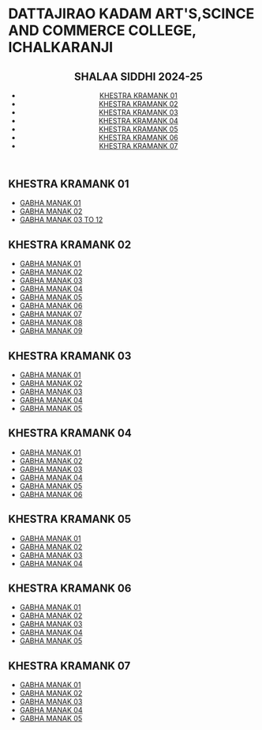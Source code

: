 # <!DOCTYPE html>
<html lang="en">

<head>
    <meta charset="UTF-8">
    <meta name="viewport" content="width=device-width, initial-scale=1.0">
    <h1>DATTAJIRAO KADAM ART'S,SCINCE AND COMMERCE COLLEGE, ICHALKARANJI</h1>
    <link rel="stylesheet" href="styles.css">
</head>

<body>
    <header>
        <nav>
            <ul> 
                <h2>SHALAA SIDDHI 2024-25 </h2>
                <li><a href="#KSHETRA 01">KHESTRA KRAMANK 01</a></li>
                <li><a href="#KSHETRA 02">KHESTRA KRAMANK 02</a></li>
                <li><a href="#KSHETRA 03">KHESTRA KRAMANK 03</a></li>
                <li><a href="#KSHETRA 04">KHESTRA KRAMANK 04</a></li>
                <li><a href="#KSHETRA 05">KHESTRA KRAMANK 05</a></li>
                <li><a href="#KSHETRA 06">KHESTRA KRAMANK 06</a></li>
                <li><a href="#KSHETRA 07">KHESTRA KRAMANK 07</a></li>
           </ul>
        </nav>
    </header>
    <main>
        <section id="KSHETRA 01">
            <h2>KHESTRA KRAMANK 01</h2>
            <ul>
                <li><a href="https://drive.google.com/file/d/1qYrJZ15SHQnoiQD9Ql8zF9pilTwbbz-5/view?usp=sharing">GABHA MANAK 01</a></li>
                <li><a href="https://drive.google.com/file/d/1pA0Amk2kYS0Rn1oMFRQKEcbQNxusBg3x/view?usp=sharing">GABHA MANAK 02</a></li>
                <li><a href="https://drive.google.com/file/d/1-_xXJjpgS3AyNv3B9hCOx_si6DqKhAPs/view?usp=sharing">GABHA MANAK 03 TO 12</a></li>
            </ul>
        </section>
        <section id="KSHETRA 02">
            <h2>KHESTRA KRAMANK 02</h2>
            <ul>
                <li><a href="https://drive.google.com/file/d/1kFHJkf2EqLnJLRplIhAIkGl15BEPscvV/view?usp=sharing">GABHA MANAK 01</a></li>
                <li><a href="https://drive.google.com/file/d/1hZ9gWI8teSYbGWum2xgpnu85G54Hu9O6/view?usp=sharing">GABHA MANAK 02</a></li>
                <li><a href="https://drive.google.com/file/d/1yubVloOmEGiTTpkdk16zeD6gaaYgzjCc/view?usp=sharing">GABHA MANAK 03</a></li>
                <li><a href="https://drive.google.com/file/d/1NnTAFD7eesYh9Peb3lPS51MaPbntbP2k/view?usp=sharing">GABHA MANAK 04</a></li>
                <li><a href="https://drive.google.com/file/d/1Z4T5GVexd9xgJQxTQiTpzRItj5syCI1r/view?usp=sharing">GABHA MANAK 05</a></li>
                <li><a href="https://drive.google.com/file/d/1UJ9JqwfJXWW8nDBi6LZIjpl4uOGLw4H-/view?usp=sharing">GABHA MANAK 06</a></li>
                <li><a href="https://drive.google.com/file/d/1J59bFakyrHAEHsGcnqaN3vsb_R4pWynP/view?usp=sharing">GABHA MANAK 07</a></li>
                <li><a href="https://drive.google.com/file/d/1G7fk2OvPsVD3UQ5Ar9RGMylGDyqLW0Y6/view?usp=sharing">GABHA MANAK 08</a></li>
                <li><a href="https://drive.google.com/file/d/1yLO6o0IKWUS86TX-iMB103tSz08eWhAw/view?usp=sharing">GABHA MANAK 09</a></li>
           </ul>
        </section>
        <section id="KSHETRA 03">
            <h2>KHESTRA KRAMANK 03</h2>
            <ul>
                <li><a href="https://drive.google.com/file/d/1kA6GCnI-xYnIoi3GZa4v39KJExZcgI-_/view?usp=sharing">GABHA MANAK 01</a></li>
                <li><a href="https://drive.google.com/file/d/1CXAGRuGZbO2CYhjj8oFHuOmaFtk11Pzt/view?usp=sharing">GABHA MANAK 02</a></li>
                <li><a href="https://drive.google.com/file/d/1ZpheCCuErMoZ64_T-ERTSw58UC2qKepG/view?usp=sharing">GABHA MANAK 03</a></li>
                <li><a href="https://drive.google.com/file/d/1ykJTZgjq5jx2YhDws1Ja_tRny_I5HiB_/view?usp=sharing">GABHA MANAK 04</a></li>
                <li><a href="https://drive.google.com/file/d/1DAAzfUeANTKMENHrg9N4H4VurVlf6q1f/view?usp=sharing">GABHA MANAK 05</a></li>
           </ul>
        </section>
        <section id="KSHETRA 04">
            <h2>KHESTRA KRAMANK 04</h2>
            <ul>
                <li><a href="https://drive.google.com/file/d/1i4QOJcOrPvXt5SmYOinvRAdw1wA0Me3F/view?usp=sharing">GABHA MANAK 01</a></li>
                <li><a href="https://drive.google.com/file/d/1UZb41vAZZNhL_FjHuSZi_AWTaU14LQxC/view?usp=sharing">GABHA MANAK 02</a></li>
                <li><a href="https://drive.google.com/file/d/15ZrddPEJHhuLSbvIIoS3Ama1ZZSsLz8U/view?usp=sharing">GABHA MANAK 03</a></li>
                <li><a href="https://drive.google.com/file/d/1kK-Ype4c4651KIAlQYuWeG5JgdAy2DlY/view?usp=sharing">GABHA MANAK 04</a></li>
                <li><a href="https://drive.google.com/file/d/1ECgZ_4LlGliZa6N9aypb9fhuiWDpmdR5/view?usp=sharing">GABHA MANAK 05</a></li>
                <li><a href="https://drive.google.com/file/d/1khGhN8rEKvvWQdm5vcvnbJQ2U7aojuMn/view?usp=sharing">GABHA MANAK 06</a></li>
           </ul>
        </section>
        <section id="KSHETRA 05">
            <h2>KHESTRA KRAMANK 05</h2>
            <ul>
                <li><a href="https://drive.google.com/file/d/14JN04w-7guqLRuA2WqMX8uYRvONkZ4Yp/view?usp=sharing">GABHA MANAK 01</a></li>
                <li><a href="https://drive.google.com/file/d/1P_om4dq1-AaTjafqzfd7HPpUQ6sgW7Og/view?usp=sharing">GABHA MANAK 02</a></li>
                <li><a href="https://drive.google.com/file/d/1otVhVv4X1-8gx8tFL1JGgqU80dU6fkCE/view?usp=sharing">GABHA MANAK 03</a></li>
                <li><a href="https://drive.google.com/file/d/11iQZHrNkol2ORzA5iAHW6EXUDGrUWGQm/view?usp=sharing">GABHA MANAK 04</a></li>
            </ul>
        </section>
        <section id="KSHETRA 06">
            <h2>KHESTRA KRAMANK 06</h2>
            <ul>
                <li><a href="https://drive.google.com/file/d/1RRgqOR3sX4NBkBx_eIt98juyzQDfEpJa/view?usp=sharing">GABHA MANAK 01</a></li>
                <li><a href="https://drive.google.com/file/d/1MEXfMzelN-xWnL0UjS1GluUpk0-jBG-k/view?usp=sharing">GABHA MANAK 02</a></li>
                <li><a href="https://drive.google.com/file/d/13zI6wK0uymmz2EdTJM659mjqEuxPGc01/view?usp=sharing">GABHA MANAK 03</a></li>
                <li><a href="https://drive.google.com/file/d/1as4_PYLNQc2Q5HPK12ZDtcP-VuUEGdFj/view?usp=sharing">GABHA MANAK 04</a></li>
                <li><a href="https://drive.google.com/file/d/1wXCfx-3uB7gvaGfdjKUvPgeEPjv5rxag/view?usp=sharing">GABHA MANAK 05</a></li>
            </ul>
        </section>
        <section id="KSHETRA 07">
            <h2>KHESTRA KRAMANK 07</h2>
            <ul>
                <li><a href="https://drive.google.com/file/d/15IKdNkqQUAnmoz8k4fwLhi8e4BCaliCb/view?usp=sharing">GABHA MANAK 01</a></li>
                <li><a href="https://drive.google.com/file/d/1-hVkxY0EdkJVJhbOXoDBucKYaI5JXQTa/view?usp=sharing">GABHA MANAK 02</a></li>
                <li><a href="https://drive.google.com/file/d/1aOUq9jZUTD9lSE4SVEQYQ3_8d1y9HizP/view?usp=sharing">GABHA MANAK 03</a></li>
                <li><a href="https://drive.google.com/file/d/1_be9lkFSxy8bl1rzoHKCq-zI6mRHFPj_/view?usp=sharing">GABHA MANAK 04</a></li>
                <li><a href="https://drive.google.com/file/d/1tJhIg69MjH57gzB4B9EJbTaqGqQoDoPD/view?usp=sharing">GABHA MANAK 05</a></li>
            </ul>
        </section>
           </ul>
        </section>
        </main>
    </body>

</html>
